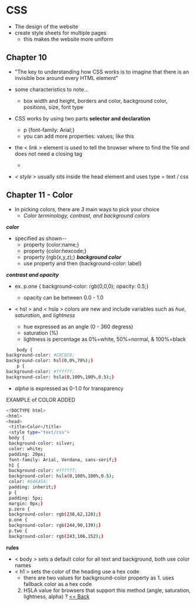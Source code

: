 # CSS

- The design of the website
- create style sheets for multiple   pages
    - this makes the website more uniform


## Chapter 10

- "The key to understanding how CSS works is to imagine that there is an invisible box around every HTML element"

- some characteristics to note...
    - box width and height, borders and color, background color, positions, size, font type
- CSS works by using two parts **selector and declaration**
    - p {font-family: Arial;}
    - you can add more properties: values; like this

- the < link > element is used to tell the browser where to find the file and does not need a closing tag
    - <link href = "" type="text/css" rel=/>

- *< style >* usually sits inside the head element and uses type = text / css

## Chapter 11 - Color

* In picking colors, there are *3* main ways to pick your choice
    - *Color terminology, contrast, and background colors*

***color***

- specified as shown--
    - property {color:name;}
    - property {color:hexcode;}
    - property {rgb(x,y,z);}
    ***background color***
    - use property and then {background-color: label}

***contrast and opacity***
 - ex. 
    p.one {
    background-color: rgb(0,0,0);
    opacity: 0.5;}
    - opacity can be between 0.0 - 1.0

- < hsl > and < hsla > colors are new and include variables such as *hue*, *saturation*, and *lightness*
    - hue expressed as an angle (0 - 360 degress)
    - saturation (%)
    - lightness is percentage as 0%=white, 50%=normal, & 100%=black
    
```bash
    body {
background-color: #C8C8C8;
background-color: hsl(0,0%,78%);}
    p {
background-color: #ffffff;
background-color: hsla(0,100%,100%,0.5);}
```
- *alpha* is expressed as 0-1.0 for transparency

EXAMPLE of COLOR ADDED

```bash
<!DOCTYPE html>
<html>
<head>
 <title>Color</title>
 <style type="text/css">
 body {
 background-color: silver;
 color: white;
 padding: 20px;
 font-family: Arial, Verdana, sans-serif;}
 h1 {
 background-color: #ffffff;
 background-color: hsla(0,100%,100%,0.5);
 color: #64645A;
 padding: inherit;}
 p {
 padding: 5px;
 margin: 0px;}
 p.zero {
 background-color: rgb(238,62,128);}
 p.one {
 background-color: rgb(244,90,139);}
 p.two {
 background-color: rgb(243,106,152);}
 ```

**rules**

- < body > sets a default color for all text and background, both use color names
- < h1 > sets the color of the heading use a hex code
    - there are two values for background-color property as 1. uses fallback color as a hex code
    2. HSLA value for browsers that support this method (angle, saturation, lightness, alpha) ?
[<= Back](README.md)